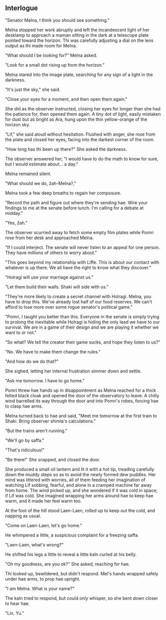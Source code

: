 <!--

Interlogue
  - Melna is at Heiko Observatory and sees the craft hurtling into space.
  - She is furious at Holragi for doing something so reckless, and vows to go back to the senate to demand that they divulge their plans.
  - She is shown to be handling the heiko issue well while people talk about shaki falling apart in chaos. They suggest that it's safer for her not to go to Shaki.
  - She considers going directly to Holragi.
  - She sleeps on it.
  - Late at night, She gets a knock from a maman named Linyu who demands to speak with her at once. Kip sent her.

-->

## Interlogue


  "Senator Melna, I think you should see something."

  Melna stopped her work abruptly and left the incandescent light of her desklamp to approach a maman sitting in the dark at a telescope plate pointed toward the horizon. Thi was carefully adjusting a dial on the lens output as thi made room for Melna.

  "What should I be looking for?" Melna asked.

  "Look for a small dot rising up from the horizon."

  Melna stared into the image plate, searching for any sign of a light in the darkness.

  "It's just the sky," she said.

  "Close your eyes for a moment, and then open them again."

  She did as the observer instructed, closing her eyes for longer than she had the patience for, then opened them again. A tiny dot of light, easily mistaken for dust but as bright as Ara, hung upon the thin yellow-orange of the horizon sky.

  "Lif," she said aloud without hesitation. Flushed with anger, she rose from the plate and closed her eyes, facing into the darkest corner of the room.

  "How long has thi been up there?" She asked the darkness.

  The observer answered her, "I would have to do the math to know for sure, but I would estimate about... a day."

  Melna remained silent.

  "What should we do, žah-Melna?,"

  Melna took a few deep breaths to regain her composure.

  "Record the path and figure out where they're sending hae. Wire your findings to me at the senate before lunch. I'm calling for a debate at midday."

  "Yes, žah."

  The observer scurried away to fetch some empty film plates while Pomri rose from her desk and approached Melna.

  "If I could interject. The senate will never listen to an appeal for one person. They have millions of others to worry about."

  "This goes beyond my relationship with Liffe. This is about our contact with whatever is up there. We all have the right to know what they discover."

  "Holragi will use your marriage against us."

  "Let them build their walls. Shaki will side with us."

  "They're more likely to create a secret channel with Holragi. Melna, you have to drop this. We've already lost half of our food reserves. We can't afford to lose more over some rogue senator's political game."

  "Pomri, I taught you better than this. Everyone in the senate is simply trying to prolong the inevitable while Holragi is hiding the only lead we have to our survival. We are in a game of their design and we are playing it whether we want to or not."

  "So what? We tell the creator their game sucks, and hope they listen to us?"

  "No. We have to make them change the rules."

  "And how do we do that?"

  She sighed, letting her internal frustration simmer down and settle.

  "Ask me tomorrow. I have to go home."

  Pomri threw hae hands up in disappointment as Melna reached for a thick felted black  cloak and opened the door of the observatory to leave. A chilly wind barrelled its way through the door and into Pomri's robes, forcing hae to clasp hae arms.

  Melna turned back to hae and said, "Meet me tomorrow at the first train to Shaki. Bring observer shimla's calculations."

  "But the trains aren't running."

  "We'll go by saffa."

  "That's ridiculous!"

  "Be there!" She snapped, and closed the door.

  She produced a small oil lantern and lit it with a hot tip, treading carefully down the muddy steps so as to avoid the newly formed dew puddles. Her mind was littered with worries, all of them feeding her imagination of watching Lif sobbing, fearful, and alone in a cramped machine far away from home. The wind picked up, and she wondered if it was cold in space; if Lif was cold. She imagined wrapping her arms around hae to keep hae warm, and it made her feel warm too.

  At the foot of the hill stood Laen-Laen, rolled up to keep out the cold, and napping as usual.

  "Come on Laen-Laen, let's go home."

  He whimpered a little, a suspicious complaint for a freezing saffa.

  "Laen-Laen, what's wrong?"

  He shifted his legs a little to reveal a little kaln curled at his belly.

  "Oh my goodness, are you ok?" She asked, reaching for hae.

  Thi looked up, bewildered, but didn't respond. Mel's hands wrapped safely under hae arms, to prop hae upright.

  "I am Melna. What is your name?"

  The kaln tried to respond, but could only whisper, so she bent down closer to hear hae.

  "Lin. Yu."





  <!--


"Maybe pohua," I interjected.

"...What?"

"Pohua. I grow it at home. It can grow under some very harsh conditions. We could surrender all the food that we have stockpiled, and then quickly grow Pohua to stock up."

She lowered the lantern to the floor and pulled out a charcoal and paper from her bag.

"How long does it take to grow?"

"It grows to maturity around 40 Tova after planting."

"That's too long. What will they eat in the meantime?"

"They can do an early harvest on the crops they're currently growing. The other crops will likely die from inadequate light before 40 Tova anyway."

She noted down my plans and put the paper and charcoal back in her bag.

"Practical and smart. Thank you."

  -->
